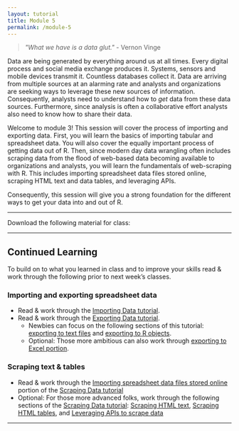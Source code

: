 ```yaml
---
layout: tutorial
title: Module 5
permalink: /module-5
---
```


 > *"What we have is a data glut."* - Vernon Vinge

Data are being generated by everything around us at all times. Every digital process and social media exchange produces it. Systems, sensors and mobile devices transmit it. Countless databases collect it. Data are arriving from multiple sources at an alarming rate and analysts and organizations are seeking ways to leverage these new sources of information. Consequently, analysts need to understand how to *get* data from these data sources.  Furthermore, since analysis is often a collaborative effort analysts also need to know how to share their data.

Welcome to module 3!  This session will cover the process of importing and exporting data. First, you will learn the basics of importing tabular and spreadsheet data. You will also cover the equally important process of getting data out of R. Then, since modern day data wrangling often includes scraping data from the flood of web-based data becoming available to organizations and analysts, you will learn the fundamentals of web-scraping with R. This includes importing spreadsheet data files stored online, scraping HTML text and data tables, and leveraging APIs.  

Consequently, this session will give you a strong foundation for the different ways to get your data into and out of R. 

<hr>

Download the following material for class:

<hr>

## Continued Learning

To build on to what you learned in class and to improve your skills read & work through the following prior to next week’s classes.

### Importing and exporting spreadsheet data

- Read & work through the [Importing Data tutorial](import).
- Read & work through the [Exporting Data tutorial](exporting).
    - Newbies can focus on the following sections of this tutorial: [exporting to text files](exporting#export_text_files) and [exporting to R objects](exporting#export_r_objects).
    - Optional: Those more ambitious can also work through [exporting to Excel portion](exporting#export_excel_files).

### Scraping text & tables

- Read & work through the [Importing spreadsheet data files stored online](scraping#importing_spreadsheet_data) portion of the [Scraping Data tutorial](/scraping)
- Optional: For those more advanced folks, work through the following sections of the [Scraping Data tutorial](scraping): [Scraping HTML text](scraping#scraping_HTML_text), [Scraping HTML tables](scraping#scraping_HTML_tables), and [Leveraging APIs to scrape data](scraping#scraping_api)

<hr>

## 

